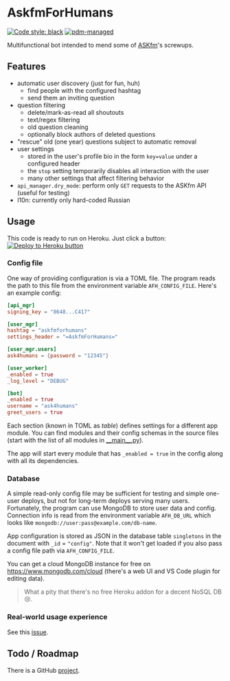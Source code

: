 # AskfmForHumans

[![Code style: black](https://img.shields.io/badge/code%20style-black-000000.svg)](https://github.com/psf/black)
[![pdm-managed](https://img.shields.io/badge/pdm-managed-blueviolet)](https://pdm.fming.dev)

Multifunctional bot intended to mend some of [ASKfm](https://ask.fm)'s screwups.

## Features

- automatic user discovery (just for fun, huh)
  - find people with the configured hashtag
  - send them an inviting question
- question filtering
  - delete/mark-as-read all shoutouts
  - text/regex filtering
  - old question cleaning
  - optionally block authors of deleted questions
- "rescue" old (one year) questions subject to automatic removal
- user settings
  - stored in the user's profile bio in the form `key=value` under a configured header
  - the `stop` setting temporarily disables all interaction with the user
  - many other settings that affect filtering behavior
- `api_manager.dry_mode`: perform only `GET` requests to the ASKfm API (useful for testing)
- l10n: currently only hard-coded Russian

## Usage

This code is ready to run on Heroku. Just click a button:  
[![Deploy to Heroku button](https://www.herokucdn.com/deploy/button.svg)](https://heroku.com/deploy?template=https://github.com/AskfmForHumans/afh-bot/tree/production)

### Config file

One way of providing configuration is via a TOML file.
The program reads the path to this file from the environment variable `AFH_CONFIG_FILE`.
Here's an example config:

```toml
[api_mgr]
signing_key = "8648...C417"

[user_mgr]
hashtag = "askfmforhumans"
settings_header = "=AskfmForHumans="

[user_mgr.users]
ask4humans = {password = "12345"}

[user_worker]
_enabled = true
_log_level = "DEBUG"

[bot]
_enabled = true
username = "ask4humans"
greet_users = true
```

Each section (known in TOML as *table*) defines settings for a different app module. You can find modules and their config schemas in the source files (start with the list of all modules in [\_\_main__.py](askfmforhumans/__main__.py)).

The app will start every module that has `_enabled = true` in the config along with all its dependencies.

### Database

A simple read-only config file may be sufficient for testing and simple one-user deploys, but not for long-term deploys serving many users.
Fortunately, the program can use MongoDB to store user data and config.
Connection info is read from the environment variable `AFH_DB_URL` which looks like `mongodb://user:pass@example.com/db-name`.

App configuration is stored as JSON in the database table `singletons` in the document with `_id` = `"config"`. Note that it won't get loaded if you also pass a config file path via `AFH_CONFIG_FILE`.

You can get a cloud MongoDB instance for free on https://www.mongodb.com/cloud (there's a web UI and VS Code plugin for editing data).
> What a pity that there's no free Heroku addon for a decent NoSQL DB :cry:.

### Real-world usage experience

See this [issue](https://github.com/AskfmForHumans/afh-bot/issues/3).

## Todo / Roadmap

There is a GitHub [project](https://github.com/orgs/AskfmForHumans/projects/1).
